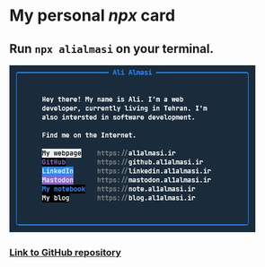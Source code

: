 <h1>My personal <i>npx</i> card</h1>
<h2>Run <code>npx alialmasi</code> on your terminal.</h2>
<a href="https://github.com/AliAlmasi/npx-alialmasi"><img src="./screenshot.jpg"></a>
<h3><a href="https://github.com/AliAlmasi/npx-alialmasi">Link to GitHub repository</a></h3>
